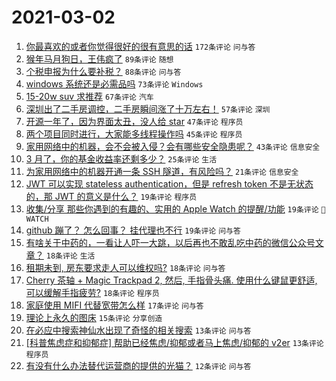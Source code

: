 # 2021-03-02

1. [你最喜欢的或者你觉得很好的很有意思的话](https://www.v2ex.com/t/757491) `172条评论` `问与答`
1. [猴年马月狗日，王伟疯了](https://www.v2ex.com/t/757489) `89条评论` `随想`
1. [个税申报为什么要补税？](https://www.v2ex.com/t/757538) `88条评论` `问与答`
1. [windows 系统还是必需品吗](https://www.v2ex.com/t/757626) `73条评论` `Windows`
1. [15-20w suv 求推荐](https://www.v2ex.com/t/757499) `67条评论` `汽车`
1. [深圳出了二手房调控，二手房瞬间涨了十万左右！](https://www.v2ex.com/t/757699) `57条评论` `深圳`
1. [开源一年了，因为界面太丑，没人给 star](https://www.v2ex.com/t/757516) `47条评论` `程序员`
1. [两个项目同时进行，大家能多线程操作吗](https://www.v2ex.com/t/757543) `45条评论` `程序员`
1. [家用网络中的机器，会不会被入侵？会有哪些安全隐患呢？](https://www.v2ex.com/t/757503) `43条评论` `信息安全`
1. [3 月了，你的基金收益率还剩多少？](https://www.v2ex.com/t/757669) `25条评论` `生活`
1. [为家用网络中的机器开通一条 SSH 隧道，有风险吗？](https://www.v2ex.com/t/757579) `21条评论` `信息安全`
1. [JWT 可以实现 stateless authentication，但是 refresh token 不是无状态的，那 JWT 的意义是什么？](https://www.v2ex.com/t/757713) `19条评论` `程序员`
1. [收集/分享 那些你遇到的有趣的、实用的 Apple Watch 的提醒/功能](https://www.v2ex.com/t/757580) `19条评论` ` WATCH`
1. [github 蹦了？ 怎么回事？ 挂代理也不行](https://www.v2ex.com/t/757511) `19条评论` `问与答`
1. [有啥关于中药的，一看让人吓一大跳，以后再也不敢乱吃中药的微信公众号文章？](https://www.v2ex.com/t/757734) `18条评论` `生活`
1. [租期未到, 房东要求走人可以维权吗?](https://www.v2ex.com/t/757623) `18条评论` `问与答`
1. [Cherry 茶轴 + Magic Trackpad 2, 然后, 手指骨头痛. 使用什么键鼠更舒适, 可以缓解手指疲劳?](https://www.v2ex.com/t/757595) `18条评论` `程序员`
1. [家庭使用 MIFI 代替宽带怎么样](https://www.v2ex.com/t/757492) `17条评论` `问与答`
1. [理论上永久的图床](https://www.v2ex.com/t/757628) `15条评论` `分享创造`
1. [在必应中搜索神仙水出现了奇怪的相关搜索](https://www.v2ex.com/t/757649) `13条评论` `问与答`
1. [[科普焦虑症和抑郁症] 帮助已经焦虑/抑郁或者马上焦虑/抑郁的 v2er](https://www.v2ex.com/t/757625) `13条评论` `程序员`
1. [有没有什么办法替代运营商的提供的光猫？](https://www.v2ex.com/t/757700) `12条评论` `问与答`
